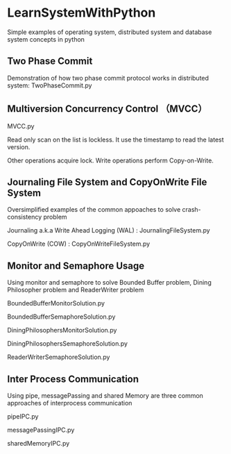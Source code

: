 # LearnSystemWithPython
Simple examples of operating system, distributed system and database system concepts in python

## Two Phase Commit

Demonstration of how two phase commit protocol works in distributed system: TwoPhaseCommit.py

## Multiversion Concurrency Control （MVCC）

MVCC.py

Read only scan on the list is lockless. It use the timestamp to read the latest version.

Other operations acquire lock. Write operations perform Copy-on-Write.

## Journaling File System and CopyOnWrite File System

Oversimplified examples of the common appoaches to solve crash-consistency problem

Journaling a.k.a Write Ahead Logging (WAL) : JournalingFileSystem.py

CopyOnWrite (COW) : CopyOnWriteFileSystem.py

## Monitor and Semaphore Usage

Using monitor and semaphore to solve Bounded Buffer problem, Dining Philosopher problem and ReaderWriter problem

BoundedBufferMonitorSolution.py

BoundedBufferSemaphoreSolution.py

DiningPhilosophersMonitorSolution.py

DiningPhilosophersSemaphoreSolution.py

ReaderWriterSemaphoreSolution.py

## Inter Process Communication 

Using pipe, messagePassing and shared Memory are three common approaches of interprocess communication

pipeIPC.py

messagePassingIPC.py

sharedMemoryIPC.py




